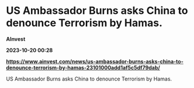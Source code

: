 # US Ambassador Burns asks China to denounce Terrorism by Hamas.
**AInvest**

**2023-10-20 00:28**

**https://www.ainvest.com/news/us-ambassador-burns-asks-china-to-denounce-terrorism-by-hamas-23101000add1af5c5df79dab/**

US Ambassador Burns asks China to denounce Terrorism by Hamas.